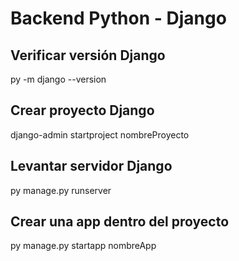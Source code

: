 # Backend Python - Django
## Verificar versión Django

py -m django --version

## Crear proyecto Django

django-admin startproject nombreProyecto

## Levantar servidor Django

py manage.py runserver

## Crear una app dentro del proyecto
py manage.py startapp nombreApp